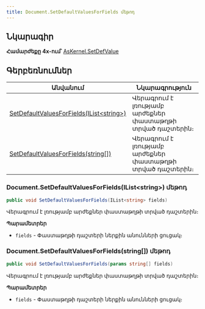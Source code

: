 ```yaml
---
title: Document.SetDefaultValuesForFields մեթոդ
---
```


## Նկարագիր

**Համարժեքը 4x-ում՝** [AsKernel.SetDefValue](https://armsoft.github.io/as4x-docs/HTM/ProgrGuide/Functions/Functions/SetDefValue.html)

## Գերբեռնումներ

| Անվանում | Նկարագրություն |
|--|--|
| [SetDefaultValuesForFields(IList&lt;string&gt;)](#documentsetdefaultvaluesforfieldsilist-մեթոդ) | Վերագրում է լռությամբ արժեքներ փաստաթղթի տրված դաշտերին։ |
| [SetDefaultValuesForFields(string[])](#documentsetdefaultvaluesforfieldsstring-մեթոդ) | Վերագրում է լռությամբ արժեքներ փաստաթղթի տրված դաշտերին։ |

### Document.SetDefaultValuesForFields(IList&lt;string&gt;) մեթոդ

```c#
public void SetDefaultValuesForFields(IList<string> fields)
```

Վերագրում է լռությամբ արժեքներ փաստաթղթի տրված դաշտերին։

**Պարամետրեր**

- `fields` - Փաստաթղթի դաշտերի ներքին անունների ցուցակ։

### Document.SetDefaultValuesForFields(string[]) մեթոդ

```c#
public void SetDefaultValuesForFields(params string[] fields)
```

Վերագրում է լռությամբ արժեքներ փաստաթղթի տրված դաշտերին։

**Պարամետրեր**

- `fields` - Փաստաթղթի դաշտերի ներքին անունների ցուցակ։



